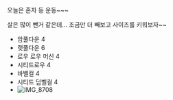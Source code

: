오늘은 혼자 등 운동~~~

살은 많이 뺀거 같은데... 조금만 더 빼보고 사이즈를 키워보자~~

- 암풀다운 4
- 랫풀다운 6
- 로우 로우 머신 4
- 시티드로우 4
- 바벨컬 4
- 시티드 덤벨컬 4
- ![IMG_8708](https://github.com/farmJun/workout-farmJun/assets/101688752/516d09d1-539e-4303-954b-3cee66ab9835)
